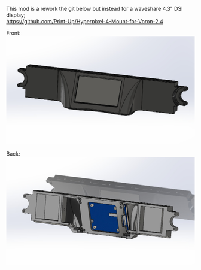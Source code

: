 This mod is a rework the git below but instead for a waveshare 4.3" DSI display;<br>
https://github.com/Print-Up/Hyperpixel-4-Mount-for-Voron-2.4

Front:<br>
![](https://github.com/S95Sedan/Voron-Stuff/blob/main/Exterior/Waveshare%20Front%20Skirt/images/waveshare_front_skirt_01.jpg)

Back:<br>
![](https://github.com/S95Sedan/Voron-Stuff/blob/main/Exterior/Waveshare%20Front%20Skirt/images/waveshare_front_skirt_02.jpg)
